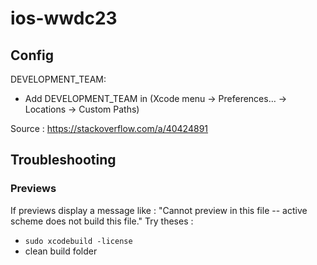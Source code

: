 # ios-wwdc23

## Config

DEVELOPMENT_TEAM: 
- Add DEVELOPMENT_TEAM in (Xcode menu → Preferences… → Locations → Custom Paths)

Source : https://stackoverflow.com/a/40424891

## Troubleshooting

### Previews

If previews display a message like : "Cannot preview in this file -- active scheme does not build this file."
Try theses :
- `sudo xcodebuild -license`
- clean build folder
